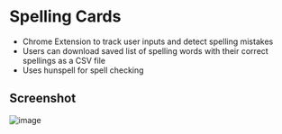 # Spelling Cards
- Chrome Extension to track user inputs and detect spelling mistakes
- Users can download saved list of spelling words with their correct spellings as a CSV file
- Uses hunspell for spell checking

## Screenshot
![image](https://github.com/prabin-acharya/spelling-cards/assets/71175492/fee0ae00-91f6-4120-b5b8-d882d529bc86)


